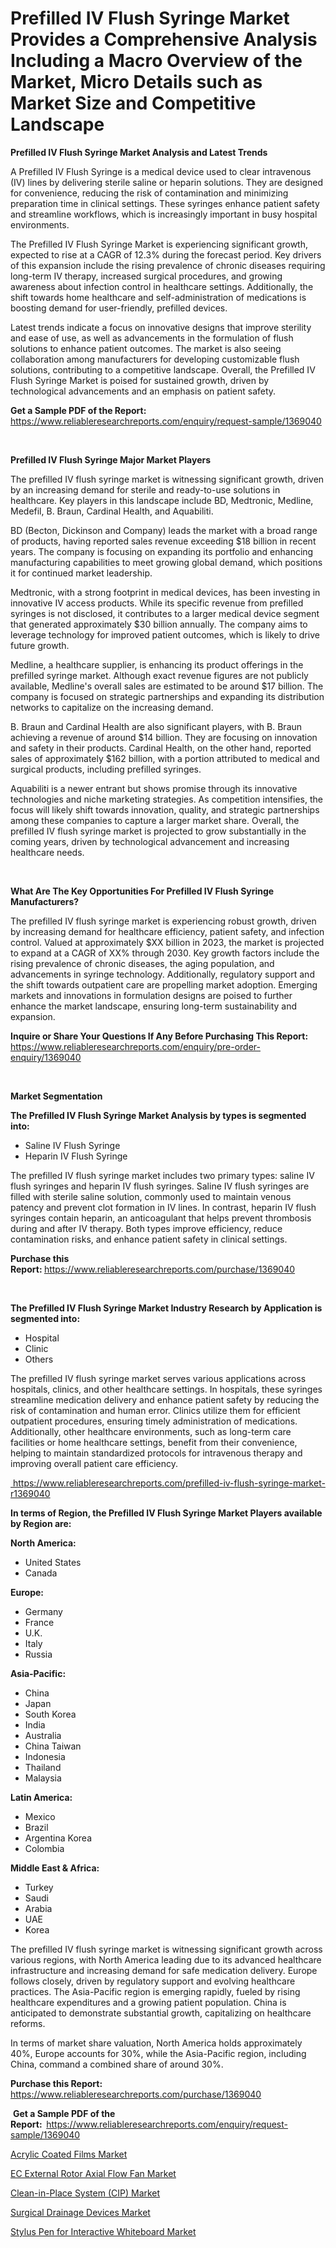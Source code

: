 <p><h1>Prefilled IV Flush Syringe Market Provides a Comprehensive Analysis Including a Macro Overview of the Market, Micro Details such as Market Size and Competitive Landscape</h1></p><p><strong>Prefilled IV Flush Syringe Market Analysis and Latest Trends</strong></p>
<p><p>A Prefilled IV Flush Syringe is a medical device used to clear intravenous (IV) lines by delivering sterile saline or heparin solutions. They are designed for convenience, reducing the risk of contamination and minimizing preparation time in clinical settings. These syringes enhance patient safety and streamline workflows, which is increasingly important in busy hospital environments.</p><p>The Prefilled IV Flush Syringe Market is experiencing significant growth, expected to rise at a CAGR of 12.3% during the forecast period. Key drivers of this expansion include the rising prevalence of chronic diseases requiring long-term IV therapy, increased surgical procedures, and growing awareness about infection control in healthcare settings. Additionally, the shift towards home healthcare and self-administration of medications is boosting demand for user-friendly, prefilled devices.</p><p>Latest trends indicate a focus on innovative designs that improve sterility and ease of use, as well as advancements in the formulation of flush solutions to enhance patient outcomes. The market is also seeing collaboration among manufacturers for developing customizable flush solutions, contributing to a competitive landscape. Overall, the Prefilled IV Flush Syringe Market is poised for sustained growth, driven by technological advancements and an emphasis on patient safety.</p></p>
<p><strong>Get a Sample PDF of the Report:&nbsp;</strong> <a href="https://www.reliableresearchreports.com/enquiry/request-sample/1369040?utm_campaign=4&utm_medium=2&utm_source=Github&utm_content=ia&utm_term=06122024&utm_id=prefilled-iv-flush-syringe">https://www.reliableresearchreports.com/enquiry/request-sample/1369040</a></p>
<p>&nbsp;</p>
<p><strong>Prefilled IV Flush Syringe Major Market Players</strong></p>
<p><p>The prefilled IV flush syringe market is witnessing significant growth, driven by an increasing demand for sterile and ready-to-use solutions in healthcare. Key players in this landscape include BD, Medtronic, Medline, Medefil, B. Braun, Cardinal Health, and Aquabiliti. </p><p>BD (Becton, Dickinson and Company) leads the market with a broad range of products, having reported sales revenue exceeding $18 billion in recent years. The company is focusing on expanding its portfolio and enhancing manufacturing capabilities to meet growing global demand, which positions it for continued market leadership.</p><p>Medtronic, with a strong footprint in medical devices, has been investing in innovative IV access products. While its specific revenue from prefilled syringes is not disclosed, it contributes to a larger medical device segment that generated approximately $30 billion annually. The company aims to leverage technology for improved patient outcomes, which is likely to drive future growth.</p><p>Medline, a healthcare supplier, is enhancing its product offerings in the prefilled syringe market. Although exact revenue figures are not publicly available, Medline's overall sales are estimated to be around $17 billion. The company is focused on strategic partnerships and expanding its distribution networks to capitalize on the increasing demand.</p><p>B. Braun and Cardinal Health are also significant players, with B. Braun achieving a revenue of around $14 billion. They are focusing on innovation and safety in their products. Cardinal Health, on the other hand, reported sales of approximately $162 billion, with a portion attributed to medical and surgical products, including prefilled syringes.</p><p>Aquabiliti is a newer entrant but shows promise through its innovative technologies and niche marketing strategies. As competition intensifies, the focus will likely shift towards innovation, quality, and strategic partnerships among these companies to capture a larger market share. Overall, the prefilled IV flush syringe market is projected to grow substantially in the coming years, driven by technological advancement and increasing healthcare needs.</p></p>
<p>&nbsp;</p>
<p><strong>What Are The Key Opportunities For Prefilled IV Flush Syringe Manufacturers?</strong></p>
<p><p>The prefilled IV flush syringe market is experiencing robust growth, driven by increasing demand for healthcare efficiency, patient safety, and infection control. Valued at approximately $XX billion in 2023, the market is projected to expand at a CAGR of XX% through 2030. Key growth factors include the rising prevalence of chronic diseases, the aging population, and advancements in syringe technology. Additionally, regulatory support and the shift towards outpatient care are propelling market adoption. Emerging markets and innovations in formulation designs are poised to further enhance the market landscape, ensuring long-term sustainability and expansion.</p></p>
<p><strong>Inquire or Share Your Questions If Any Before Purchasing This Report:</strong> <a href="https://www.reliableresearchreports.com/enquiry/pre-order-enquiry/1369040?utm_campaign=4&utm_medium=2&utm_source=Github&utm_content=ia&utm_term=06122024&utm_id=prefilled-iv-flush-syringe">https://www.reliableresearchreports.com/enquiry/pre-order-enquiry/1369040</a></p>
<p>&nbsp;</p>
<p><strong>Market Segmentation</strong></p>
<p><strong>The Prefilled IV Flush Syringe Market Analysis by types is segmented into:</strong></p>
<p><ul><li>Saline IV Flush Syringe</li><li>Heparin IV Flush Syringe</li></ul></p>
<p><p>The prefilled IV flush syringe market includes two primary types: saline IV flush syringes and heparin IV flush syringes. Saline IV flush syringes are filled with sterile saline solution, commonly used to maintain venous patency and prevent clot formation in IV lines. In contrast, heparin IV flush syringes contain heparin, an anticoagulant that helps prevent thrombosis during and after IV therapy. Both types improve efficiency, reduce contamination risks, and enhance patient safety in clinical settings.</p></p>
<p><strong>Purchase this Report:&nbsp;</strong><a href="https://www.reliableresearchreports.com/purchase/1369040?utm_campaign=4&utm_medium=2&utm_source=Github&utm_content=ia&utm_term=06122024&utm_id=prefilled-iv-flush-syringe">https://www.reliableresearchreports.com/purchase/1369040</a></p>
<p>&nbsp;</p>
<p><strong>The Prefilled IV Flush Syringe Market Industry Research by Application is segmented into:</strong></p>
<p><ul><li>Hospital</li><li>Clinic</li><li>Others</li></ul></p>
<p><p>The prefilled IV flush syringe market serves various applications across hospitals, clinics, and other healthcare settings. In hospitals, these syringes streamline medication delivery and enhance patient safety by reducing the risk of contamination and human error. Clinics utilize them for efficient outpatient procedures, ensuring timely administration of medications. Additionally, other healthcare environments, such as long-term care facilities or home healthcare settings, benefit from their convenience, helping to maintain standardized protocols for intravenous therapy and improving overall patient care efficiency.</p></p>
<p><a href="https://www.reliableresearchreports.com/prefilled-iv-flush-syringe-market-r1369040?utm_campaign=4&utm_medium=2&utm_source=Github&utm_content=ia&utm_term=06122024&utm_id=prefilled-iv-flush-syringe">&nbsp;https://www.reliableresearchreports.com/prefilled-iv-flush-syringe-market-r1369040</a></p>
<p><strong>In terms of Region, the Prefilled IV Flush Syringe Market Players available by Region are:</strong></p>
<p>
    <p> <strong> North America: </strong>
        <ul>
            <li>United States</li>
            <li>Canada</li>
        </ul>
        </p> 
    <p> <strong> Europe: </strong>
        <ul>
            <li>Germany</li>
            <li>France</li>
            <li>U.K.</li>
            <li>Italy</li>
            <li>Russia</li>
        </ul>
        </p> 
    <p> <strong> Asia-Pacific: </strong>
        <ul>
            <li>China</li>
            <li>Japan</li>
            <li>South Korea</li>
            <li>India</li>
            <li>Australia</li>
            <li>China Taiwan</li>
            <li>Indonesia</li>
            <li>Thailand</li>
            <li>Malaysia</li>
        </ul>
        </p> 
    <p> <strong> Latin America: </strong>
        <ul>
            <li>Mexico</li>
            <li>Brazil</li>
            <li>Argentina Korea</li>
            <li>Colombia</li>
        </ul>
        </p> 
    <p> <strong> Middle East & Africa: </strong>
        <ul>
            <li>Turkey</li>
            <li>Saudi</li>
            <li>Arabia</li>
            <li>UAE</li>
            <li>Korea</li>
        </ul>
    </p>
    </p>
<p><p>The prefilled IV flush syringe market is witnessing significant growth across various regions, with North America leading due to its advanced healthcare infrastructure and increasing demand for safe medication delivery. Europe follows closely, driven by regulatory support and evolving healthcare practices. The Asia-Pacific region is emerging rapidly, fueled by rising healthcare expenditures and a growing patient population. China is anticipated to demonstrate substantial growth, capitalizing on healthcare reforms.</p><p>In terms of market share valuation, North America holds approximately 40%, Europe accounts for 30%, while the Asia-Pacific region, including China, command a combined share of around 30%.</p></p>
<p><strong>Purchase this Report: </strong><a href="https://www.reliableresearchreports.com/purchase/1369040?utm_campaign=4&utm_medium=2&utm_source=Github&utm_content=ia&utm_term=06122024&utm_id=prefilled-iv-flush-syringe">https://www.reliableresearchreports.com/purchase/1369040</a></p>
<p>&nbsp;<strong>Get a Sample PDF of the Report:&nbsp;&nbsp;</strong><a href="https://www.reliableresearchreports.com/enquiry/request-sample/1369040?utm_campaign=4&utm_medium=2&utm_source=Github&utm_content=ia&utm_term=06122024&utm_id=prefilled-iv-flush-syringe">https://www.reliableresearchreports.com/enquiry/request-sample/1369040</a></p>
<p><strong></strong></p>
<p><p><a href="https://github.com/FosterFahey91/Market-Research-Report-List-1/blob/main/acrylic-coated-films-market.md?utm_campaign=4&utm_medium=2&utm_source=Github&utm_content=ia&utm_term=06122024&utm_id=prefilled-iv-flush-syringe">Acrylic Coated Films Market</a></p><p><a href="https://issuu.com/reportprime-2/docs/ec-external-rotor-axial-flow-fan-market-size-2030.?utm_campaign=4&utm_medium=2&utm_source=Github&utm_content=ia&utm_term=06122024&utm_id=prefilled-iv-flush-syringe">EC External Rotor Axial Flow Fan Market</a></p><p><a href="https://github.com/NarcisoFerry/Market-Research-Report-List-1/blob/main/clean-in-place-system-cip-market.md?utm_campaign=4&utm_medium=2&utm_source=Github&utm_content=ia&utm_term=06122024&utm_id=prefilled-iv-flush-syringe">Clean-in-Place System (CIP) Market</a></p><p><a href="https://www.linkedin.com/pulse/in-depth-analysis-surgical-drainage-devices-market-2024-2031-kcbbf?utm_campaign=4&utm_medium=2&utm_source=Github&utm_content=ia&utm_term=06122024&utm_id=prefilled-iv-flush-syringe">Surgical Drainage Devices Market</a></p><p><a href="https://www.linkedin.com/pulse/stylus-pen-interactive-whiteboard-market-size-2024-2031-jwd5f?utm_campaign=4&utm_medium=2&utm_source=Github&utm_content=ia&utm_term=06122024&utm_id=prefilled-iv-flush-syringe">Stylus Pen for Interactive Whiteboard Market</a></p></p>